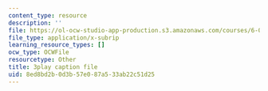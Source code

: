 ```yaml
---
content_type: resource
description: ''
file: https://ol-ocw-studio-app-production.s3.amazonaws.com/courses/6-042j-mathematics-for-computer-science-spring-2015/8ed8bd2b0d3b57e087a533ab22c51d25_c3qNBNl1h8g.vtt
file_type: application/x-subrip
learning_resource_types: []
ocw_type: OCWFile
resourcetype: Other
title: 3play caption file
uid: 8ed8bd2b-0d3b-57e0-87a5-33ab22c51d25
---
```


